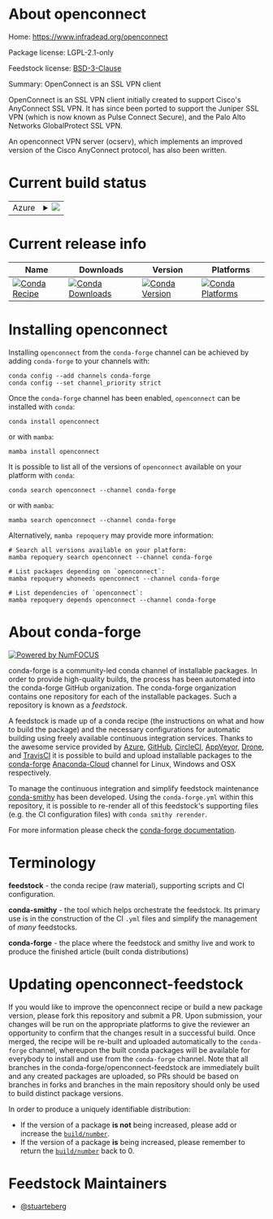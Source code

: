 About openconnect
=================

Home: https://www.infradead.org/openconnect

Package license: LGPL-2.1-only

Feedstock license: [BSD-3-Clause](https://github.com/conda-forge/openconnect-feedstock/blob/main/LICENSE.txt)

Summary: OpenConnect is an SSL VPN client

OpenConnect is an SSL VPN client initially created to support Cisco's AnyConnect SSL VPN.
It has since been ported to support the Juniper SSL VPN (which is now known as
Pulse Connect Secure), and the Palo Alto Networks GlobalProtect SSL VPN.

An openconnect VPN server (ocserv), which implements an improved version of the Cisco AnyConnect
protocol, has also been written.


Current build status
====================


<table>
    
  <tr>
    <td>Azure</td>
    <td>
      <details>
        <summary>
          <a href="https://dev.azure.com/conda-forge/feedstock-builds/_build/latest?definitionId=9936&branchName=main">
            <img src="https://dev.azure.com/conda-forge/feedstock-builds/_apis/build/status/openconnect-feedstock?branchName=main">
          </a>
        </summary>
        <table>
          <thead><tr><th>Variant</th><th>Status</th></tr></thead>
          <tbody><tr>
              <td>linux_64</td>
              <td>
                <a href="https://dev.azure.com/conda-forge/feedstock-builds/_build/latest?definitionId=9936&branchName=main">
                  <img src="https://dev.azure.com/conda-forge/feedstock-builds/_apis/build/status/openconnect-feedstock?branchName=main&jobName=linux&configuration=linux_64_" alt="variant">
                </a>
              </td>
            </tr><tr>
              <td>osx_64</td>
              <td>
                <a href="https://dev.azure.com/conda-forge/feedstock-builds/_build/latest?definitionId=9936&branchName=main">
                  <img src="https://dev.azure.com/conda-forge/feedstock-builds/_apis/build/status/openconnect-feedstock?branchName=main&jobName=osx&configuration=osx_64_" alt="variant">
                </a>
              </td>
            </tr>
          </tbody>
        </table>
      </details>
    </td>
  </tr>
</table>

Current release info
====================

| Name | Downloads | Version | Platforms |
| --- | --- | --- | --- |
| [![Conda Recipe](https://img.shields.io/badge/recipe-openconnect-green.svg)](https://anaconda.org/conda-forge/openconnect) | [![Conda Downloads](https://img.shields.io/conda/dn/conda-forge/openconnect.svg)](https://anaconda.org/conda-forge/openconnect) | [![Conda Version](https://img.shields.io/conda/vn/conda-forge/openconnect.svg)](https://anaconda.org/conda-forge/openconnect) | [![Conda Platforms](https://img.shields.io/conda/pn/conda-forge/openconnect.svg)](https://anaconda.org/conda-forge/openconnect) |

Installing openconnect
======================

Installing `openconnect` from the `conda-forge` channel can be achieved by adding `conda-forge` to your channels with:

```
conda config --add channels conda-forge
conda config --set channel_priority strict
```

Once the `conda-forge` channel has been enabled, `openconnect` can be installed with `conda`:

```
conda install openconnect
```

or with `mamba`:

```
mamba install openconnect
```

It is possible to list all of the versions of `openconnect` available on your platform with `conda`:

```
conda search openconnect --channel conda-forge
```

or with `mamba`:

```
mamba search openconnect --channel conda-forge
```

Alternatively, `mamba repoquery` may provide more information:

```
# Search all versions available on your platform:
mamba repoquery search openconnect --channel conda-forge

# List packages depending on `openconnect`:
mamba repoquery whoneeds openconnect --channel conda-forge

# List dependencies of `openconnect`:
mamba repoquery depends openconnect --channel conda-forge
```


About conda-forge
=================

[![Powered by
NumFOCUS](https://img.shields.io/badge/powered%20by-NumFOCUS-orange.svg?style=flat&colorA=E1523D&colorB=007D8A)](https://numfocus.org)

conda-forge is a community-led conda channel of installable packages.
In order to provide high-quality builds, the process has been automated into the
conda-forge GitHub organization. The conda-forge organization contains one repository
for each of the installable packages. Such a repository is known as a *feedstock*.

A feedstock is made up of a conda recipe (the instructions on what and how to build
the package) and the necessary configurations for automatic building using freely
available continuous integration services. Thanks to the awesome service provided by
[Azure](https://azure.microsoft.com/en-us/services/devops/), [GitHub](https://github.com/),
[CircleCI](https://circleci.com/), [AppVeyor](https://www.appveyor.com/),
[Drone](https://cloud.drone.io/welcome), and [TravisCI](https://travis-ci.com/)
it is possible to build and upload installable packages to the
[conda-forge](https://anaconda.org/conda-forge) [Anaconda-Cloud](https://anaconda.org/)
channel for Linux, Windows and OSX respectively.

To manage the continuous integration and simplify feedstock maintenance
[conda-smithy](https://github.com/conda-forge/conda-smithy) has been developed.
Using the ``conda-forge.yml`` within this repository, it is possible to re-render all of
this feedstock's supporting files (e.g. the CI configuration files) with ``conda smithy rerender``.

For more information please check the [conda-forge documentation](https://conda-forge.org/docs/).

Terminology
===========

**feedstock** - the conda recipe (raw material), supporting scripts and CI configuration.

**conda-smithy** - the tool which helps orchestrate the feedstock.
                   Its primary use is in the construction of the CI ``.yml`` files
                   and simplify the management of *many* feedstocks.

**conda-forge** - the place where the feedstock and smithy live and work to
                  produce the finished article (built conda distributions)


Updating openconnect-feedstock
==============================

If you would like to improve the openconnect recipe or build a new
package version, please fork this repository and submit a PR. Upon submission,
your changes will be run on the appropriate platforms to give the reviewer an
opportunity to confirm that the changes result in a successful build. Once
merged, the recipe will be re-built and uploaded automatically to the
`conda-forge` channel, whereupon the built conda packages will be available for
everybody to install and use from the `conda-forge` channel.
Note that all branches in the conda-forge/openconnect-feedstock are
immediately built and any created packages are uploaded, so PRs should be based
on branches in forks and branches in the main repository should only be used to
build distinct package versions.

In order to produce a uniquely identifiable distribution:
 * If the version of a package **is not** being increased, please add or increase
   the [``build/number``](https://docs.conda.io/projects/conda-build/en/latest/resources/define-metadata.html#build-number-and-string).
 * If the version of a package **is** being increased, please remember to return
   the [``build/number``](https://docs.conda.io/projects/conda-build/en/latest/resources/define-metadata.html#build-number-and-string)
   back to 0.

Feedstock Maintainers
=====================

* [@stuarteberg](https://github.com/stuarteberg/)

